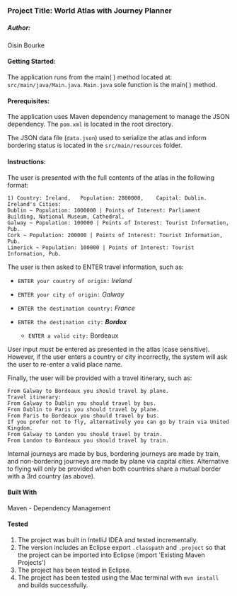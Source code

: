 ### Project Title:  World Atlas with Journey Planner

##### Author: 
Oisin Bourke

#### Getting Started: 
The application runs from the main( ) method located at: `src/main/java/Main.java`. `Main.java` sole function is the main( ) method.

#### Prerequisites:
The application uses Maven dependency management to manage the JSON dependency. The `pom.xml` is located in the root directory.

The JSON data file (`data.json`) used to serialize the atlas and inform bordering status is located in the `src/main/resources` folder.

#### Instructions:
The user is presented with the full contents of the atlas in the following format:

`1) Country: Ireland,	Population: 2800000,	Capital: Dublin.`  
`Ireland's Cities: `  
`Dublin ~ Population: 1000000 | Points of Interest: Parliament Building, National Museum, Cathedral. `  
`Galway ~ Population: 100000 | Points of Interest: Tourist Information, Pub.`   
`Cork ~ Population: 200000 | Points of Interest: Tourist Information, Pub.`   
`Limerick ~ Population: 100000 | Points of Interest: Tourist Information, Pub.`

The user is then asked to ENTER travel information, such as:  

* `ENTER your country of origin:` _Ireland_

* `ENTER your city of origin:` _Galway_

* `ENTER the destination country:` _France_

* `ENTER the destination city:` **_Bordox_**

  * `ENTER a valid city:` Bordeaux

User input _must_ be entered as presented in the atlas (case sensitive). 
However, if the user enters a country or city incorrectly, the system will ask the user to re-enter a valid place name.  

Finally, the user will be provided with a travel itinerary, such as:

`From Galway to Bordeaux you should travel by plane. `  
`Travel itinerary:   `  
`From Galway to Dublin you should travel by bus.`  
`From Dublin to Paris you should travel by plane.`  
`From Paris to Bordeaux you should travel by bus. `  
`If you prefer not to fly, alternatively you can go by train via United Kingdom. `  
`From Galway to London you should travel by train. `  
`From London to Bordeaux you should travel by train. ` 

Internal journeys are made by bus, bordering journeys are made by train, and non-bordering journeys are made by plane via 
capital cities. Alternative to flying will only be provided when both countries share a mutual border with a 3rd country (as above). 

#### Built With
Maven - Dependency Management

#### Tested 

1. The project was built in IntelliJ IDEA and tested incrementally. 
2. The version includes an Eclipse export `.classpath` and `.project` so that the project can be imported into Eclipse (import 'Existing Maven Projects')
3. The project has been tested in Eclipse.
4. The project has been tested using the Mac terminal with `mvn install` and builds successfully.




